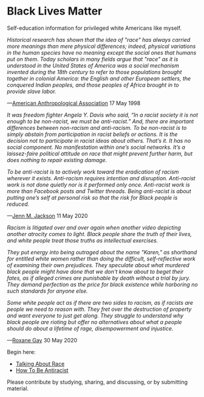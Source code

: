 Black Lives Matter
==================

Self-education information for privileged white Americans like myself.

_Historical research has shown that the idea of "race" has always
carried more meanings than mere physical differences; indeed,
physical variations in the human species have no meaning except the
social ones that humans put on them. Today scholars in many fields
argue that "race" as it is understood in the United States of
America was a social mechanism invented during the 18th century to
refer to those populations brought together in colonial America: the
English and other European settlers, the conquered Indian peoples,
and those peoples of Africa brought in to provide slave labor._

—[American Anthropological Association](americananthro-1998-race.md)
17 May 1998

_It was freedom fighter Angela Y. Davis who said, “In a racist society
it is not enough to be non-racist, we must be anti-racist.” And, there
are important differences between non-racism and anti-racism. To be
non-racist is to simply abstain from participation in racist beliefs
or actions. It is the decision not to participate in racist ideas
about others. That’s it. It has no social component. No manifestation
within one’s social networks. It’s a laissez-faire political attitude
on race that might prevent further harm, but does nothing to repair
existing damage._

_To be anti-racist is to actively work toward the eradication of racism
wherever it exists. Anti-racism requires intention and
disruption. Anti-racist work is not done quietly nor is it performed
only once. Anti-racist work is more than Facebook posts and Twitter
threads. Being anti-racist is about putting one’s self at personal
risk so that the risk for Black people is reduced._

—[Jenn M. Jackson](difference-between-non-racist-and-anti-racist.md)
11 May 2020

_Racism is litigated over and over again when another video depicting
another atrocity comes to light. Black people share the truth of their
lives, and white people treat those truths as intellectual exercises._

_They put energy into being outraged about the name "Karen," as
shorthand for entitled white women rather than doing the difficult,
self-reflective work of examining their own prejudices. They speculate
about what murdered black people might have done that we don't know
about to beget their fates, as if alleged crimes are punishable by
death without a trial by jury. They demand perfection as the price for
black existence while harboring no such standards for anyone else._

_Some white people act as if there are two sides to racism, as if
racists are people we need to reason with. They fret over the
destruction of property and want everyone to just get along. They
struggle to understand why black people are rioting but offer no
alternatives about what a people should do about a lifetime of rage,
disempowerment and injustice._

—[Roxane Gay](no-one-is-coming-to-save-us.md) 30 May 2020

Begin here:

* [Talking About Race](https://nmaahc.si.edu/learn/talking-about-race)
* [How To Be Antiracist](https://www.aspenideas.org/sessions/how-to-be-an-antiracist)

Please contribute by studying, sharing, and discussing, or by
submitting material.

